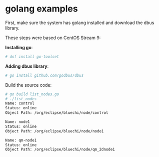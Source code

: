 # golang examples

First, make sure the system has golang installed and download the dbus library.  

These steps were based on CentOS Stream 9:

**Installing go**:

``` bash
# dnf install go-toolset
```

**Adding dbus library**:

``` bash
# go install github.com/godbus/dbus
```

Build the source code:

``` bash
# go build list_nodes.go
# ./list_nodes
Name: control
Status: online
Object Path: /org/eclipse/bluechi/node/control

Name: node1
Status: online
Object Path: /org/eclipse/bluechi/node/node1

Name: qm-node1
Status: online
Object Path: /org/eclipse/bluechi/node/qm_2dnode1
```
